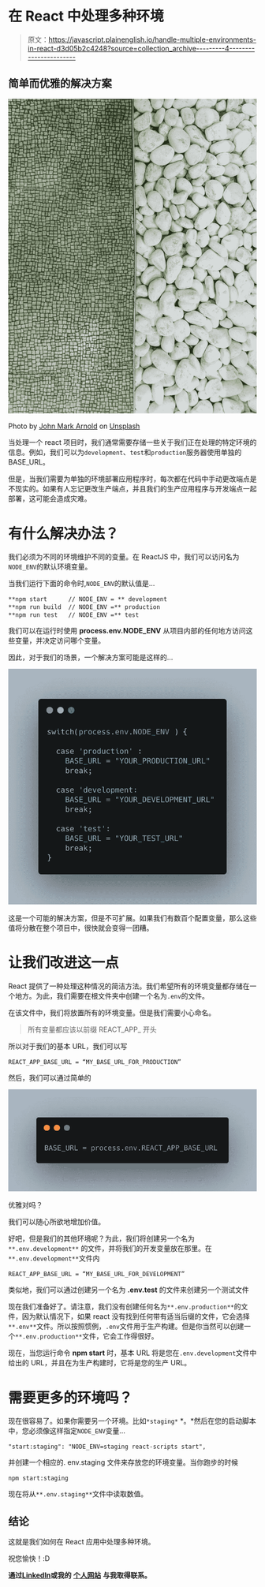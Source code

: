 # 在 React 中处理多种环境

> 原文：<https://javascript.plainenglish.io/handle-multiple-environments-in-react-d3d05b2c4248?source=collection_archive---------4----------------------->

## 简单而优雅的解决方案

![](img/45e356520b70e02833bd296397e4b047.png)

Photo by [John Mark Arnold](https://unsplash.com/@johnmarkarnold?utm_source=unsplash&utm_medium=referral&utm_content=creditCopyText) on [Unsplash](https://unsplash.com/s/photos/blocks?utm_source=unsplash&utm_medium=referral&utm_content=creditCopyText)

当处理一个 react 项目时，我们通常需要存储一些关于我们正在处理的特定环境的信息。例如，我们可以为`development`、`test`和`production`服务器使用单独的 BASE_URL。

但是，当我们需要为单独的环境部署应用程序时，每次都在代码中手动更改端点是不现实的。如果有人忘记更改生产端点，并且我们的生产应用程序与开发端点一起部署，这可能会造成灾难。

# 有什么解决办法？

我们必须为不同的环境维护不同的变量。在 ReactJS 中，我们可以访问名为`NODE_ENV`的默认环境变量。

当我们运行下面的命令时,`NODE_ENV`的默认值是…

```
**npm start      // NODE_ENV = ** development
**npm run build  // NODE_ENV =** production
**npm run test   // NODE_ENV =** test
```

我们可以在运行时使用 **process.env.NODE_ENV** 从项目内部的任何地方访问这些变量，并决定访问哪个变量。

因此，对于我们的场景，一个解决方案可能是这样的…

![](img/ecab8d648433629f7ea1e3e49738a561.png)

这是一个可能的解决方案，但是不可扩展。如果我们有数百个配置变量，那么这些值将分散在整个项目中，很快就会变得一团糟。

# 让我们改进这一点

React 提供了一种处理这种情况的简洁方法。我们希望所有的环境变量都存储在一个地方。为此，我们需要在根文件夹中创建一个名为`.env`的文件。

在该文件中，我们将放置所有的环境变量。但是我们需要小心命名。

> 所有变量都应该以前缀 REACT_APP_ 开头

所以对于我们的基本 URL，我们可以写

```
REACT_APP_BASE_URL = “MY_BASE_URL_FOR_PRODUCTION”
```

然后，我们可以通过简单的

![](img/30a179b71f5d63e2aeaa3dc4bf9e9623.png)

优雅对吗？

我们可以随心所欲地增加价值。

好吧，但是我们的其他环境呢？为此，我们将创建另一个名为`**.env.development**` 的文件，并将我们的开发变量放在那里。在`**.env.development**`文件内

```
REACT_APP_BASE_URL = “MY_BASE_URL_FOR_DEVELOPMENT”
```

类似地，我们可以通过创建另一个名为 **.env.test** 的文件来创建另一个测试文件

现在我们准备好了。请注意，我们没有创建任何名为`**.env.production**`的文件，因为默认情况下，如果 react 没有找到任何带有适当后缀的文件，它会选择`**.env**`文件。所以按照惯例，`.env`文件用于生产构建。但是你当然可以创建一个`**.env.production**`文件，它会工作得很好。

现在，当您运行命令 **npm start** 时，基本 URL 将是您在`.env.development`文件中给出的 URL，并且在为生产构建时，它将是您的生产 URL。

# 需要更多的环境吗？

现在很容易了。如果你需要另一个环境。比如`*staging*` *。*然后在您的启动脚本中，您必须像这样指定`NODE_ENV`变量…

```
"start:staging": "NODE_ENV=staging react-scripts start",
```

并创建一个相应的. env.staging 文件来存放您的环境变量。当你跑步的时候

```
npm start:staging
```

现在将从`**.env.staging**`文件中读取数值。

## 结论

这就是我们如何在 React 应用中处理多种环境。

祝您愉快！:D

**通过**[**LinkedIn**](https://www.linkedin.com/in/56faisal/)**或我的** [**个人网站**](https://www.mohammadfaisal.dev/) **与我取得联系。**